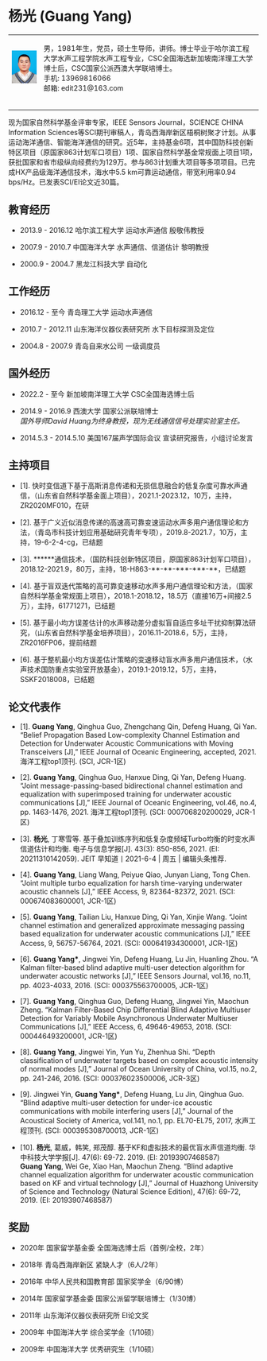 <!DOCTYPE html PUBLIC "-//W3C//DTD XHTML 1.1//EN"
  "http://www.w3.org/TR/xhtml11/DTD/xhtml11.dtd">
<html xmlns="http://www.w3.org/1999/xhtml" xml:lang="en">
<head>
<meta name="generator" content="jemdoc, see http://jemdoc.jaboc.net/" />
<meta http-equiv="Content-Type" content="text/html;charset=utf-8" />
<link rel="stylesheet" href="jemdoc.css" type="text/css" />
</head>
<body>
<div id="layout-content">
<div id="toptitle">
<h1>杨光 (Guang Yang)</h1>
</div>
<table class="imgtable"><tr><td>
<a href="https://xuaikun.github.io/"><img src="picture/Aikun_Xu.jpg" alt="alt text" width="150px%"  /></a>&nbsp;</td>
<td align="left"><p>男，1981年生，党员，硕士生导师，讲师。博士毕业于哈尔滨工程大学水声工程学院水声工程专业，CSC全国海选新加坡南洋理工大学博士后，CSC国家公派西澳大学联培博士。<br />
手机: 13969816066  <br />
邮箱: edit231@163.com   <br />
<br />
</td></tr></table>
<p>现为国家自然科学基金评审专家，IEEE Sensors Journal，SCIENCE CHINA Information Sciences等SCI期刊审稿人，青岛西海岸新区梧桐树聚才计划。从事运动海洋通信、智能海洋通信的研究。近5年，主持基金6项，其中国防科技创新特区项目（原国家863计划军口项目）1项、国家自然科学基金常规面上项目1项，获批国家和省市级纵向经费约为129万。参与863计划重大项目等多项项目。已完成HX产品级海洋通信技术，海水中5.5 km可靠运动通信，带宽利用率0.94 bps/Hz。已发表SCI/EI论文近30篇。   
<h2>教育经历</h2>
<ul>
<li><p>2013.9 - 2016.12    哈尔滨工程大学               运动水声通信             殷敬伟教授</p>
<li><p>2007.9 - 2010.7      中国海洋大学             水声通信、信道估计           黎明教授</p>
<li><p>2000.9 - 2004.7     黑龙江科技大学                  自动化 </p>                
</li>
</ul>
<h2>工作经历</h2>
<ul>
<li><p>2016.12 - 至今                   青岛理工大学                          运动水声通信</p>
<li><p>2010.7 - 2012.11             山东海洋仪器仪表研究所                 水下目标探测及定位</p>
<li><p>2004.8 - 2007.9                  青岛自来水公司                         一级调度员   </p>              
</li>
</ul>
<h2>国外经历</h2>
<ul>
<li><p> 2022.2 - 至今                  新加坡南洋理工大学                 CSC全国海选博士后  </p>
<li><p>2014.9 - 2016.9                     西澳大学                        国家公派联培博士 <br />   
  <i>国外导师David Huang为终身教授，现为无线通信信号处理实验室主任。</i>                
</p>
<li><p>2014.5.3 - 2014.5.10           美国167届声学国际会议            宣读研究报告，小组讨论发言  </p> 
</li>
</ul>
<h2>主持项目</h2>
<ul>
<li><p>[1].	快时变信道下基于高斯消息传递和无损信息融合的低复杂度可靠水声通信，（山东省自然科学基金面上项目），2021.1-2023.12，10万，主持，ZR2020MF010，在研 </p>
</li>
</ul>
<ul>
<li><p>[2].	基于广义近似消息传递的高速高可靠变速运动水声多用户通信理论和方法，（青岛市科技计划应用基础研究青年专项），2019.8-2021.7，10万，主持，19-6-2-4-cg，已结题   </p>
</li>
</ul>
<ul>
<li><p>[3].	******通信技术，（国防科技创新特区项目，原国家863计划军口项目），2018.12-2021.9，80万，主持，18-H863-**-**-***-***-**，已结题</p>
</li>
</ul>
<ul>
<li><p>[4].	基于盲双迭代策略的高可靠变速移动水声多用户通信理论和方法，（国家自然科学基金常规面上项目），2018.1-2018.12，18.5万（直接16万+间接2.5万），主持，61771271，已结题</p>
</li>
</ul>
<ul>
<li><p>[5].	基于最小均方误差估计的水声移动差分虚拟盲自适应多址干扰抑制算法研究，（山东省自然科学基金培养项目），2016.11-2018.6，5万，主持，ZR2016FP06，提前结题 </p>
</li>
</ul>
<ul>
<li><p>[6].	基于整机最小均方误差估计策略的变速移动盲水声多用户通信技术，（水声技术国防重点实验室开放基金），2019.1-2019.12，5万，主持，SSKF2018008，已结题 </p>
</li>
</ul>
<h2>论文代表作</h2>
<ul>
  <li><p>[1].	<b>Guang Yang</b>, Qinghua Guo, Zhengchang Qin, Defeng Huang, Qi Yan. “Belief Propagation Based Low-complexity Channel Estimation and Detection for Underwater Acoustic Communications with Moving Transceivers [J],” IEEE Journal of Oceanic Engineering, accepted, 2021. 海洋工程top1顶刊. (SCI, JCR-1区) </p>
</li>
</ul>
 <ul>
<li><p>[2].	<b>Guang Yang</b>, Qinghua Guo, Hanxue Ding, Qi Yan, Defeng Huang. “Joint message-passing-based bidirectional channel estimation and equalization with superimposed training for underwater acoustic communications [J],” IEEE Journal of Oceanic Engineering, vol.46, no.4, pp. 1463-1476, 2021. 海洋工程top1顶刊. (SCI: 000706820200029, JCR-1区)  </p>
</li>
</ul>
 <ul>
<li><p>[3].	<b>杨光</b>, 丁寒雪等. 基于叠加训练序列和低复杂度频域Turbo均衡的时变水声信道估计和均衡. 电子与信息学报[J]. 43(3): 850-856, 2021. (EI: 20211310142059).  JEIT 早知道丨2021-6-4 | 周五 | 编辑头条推荐. </p>
</li>
</ul>
 <ul>
<li><p>[4].	<b>Guang Yang</b>, Liang Wang, Peiyue Qiao, Junyan Liang, Tong Chen. “Joint multiple turbo equalization for harsh time-varying underwater acoustic channels [J],” IEEE Access, 9, 82364-82372, 2021. (SCI: 000674083600001, JCR-1区)   </p>
</li>
</ul>
 <ul>
<li><p>[5].	<b>Guang Yang</b>, Tailian Liu, Hanxue Ding, Qi Yan, Xinjie Wang. “Joint channel estimation and generalized approximate messaging passing based equalization for underwater acoustic communications [J],” IEEE Access, 9, 56757-56764, 2021. (SCI: 000641934300001, JCR-1区)   </p>
</li>
</ul>
  <ul>
<li><p>[6].	<b>Guang Yang*</b>, Jingwei Yin, Defeng Huang, Lu Jin, Huanling Zhou. “A Kalman filter-based blind adaptive multi-user detection algorithm for underwater acoustic networks [J],” IEEE Sensors Journal, vol.16, no.11, pp. 4023-4033, 2016. (SCI: 000375563700005, JCR-1区)    </p>
</li>
</ul>
<ul>
<li><p>[7].	<b>Guang Yang</b>, Qinghua Guo, Defeng Huang, Jingwei Yin, Maochun Zheng. “Kalman Filter-Based Chip Differential Blind Adaptive Multiuser Detection for Variably Mobile Asynchronous Underwater Multiuser Communications [J],” IEEE Access, 6, 49646-49653, 2018. (SCI: 000446493200001, JCR-1区)     </p>
</li>
</ul>
<ul>
<li><p>[8].	<b>Guang Yang</b>, Jingwei Yin, Yun Yu, Zhenhua Shi. “Depth classification of underwater targets based on complex acoustic intensity of normal modes [J],” Journal of Ocean University of China, vol.15, no.2, pp. 241-246, 2016. (SCI: 000376023500006, JCR-3区)      </p>
</li>
</ul>
<ul>
<li><p>[9].	Jingwei Yin, <b>Guang Yang*</b>, Defeng Huang, Lu Jin, Qinghua Guo. “Blind adaptive multi-user detection for under-ice acoustic communications with mobile interfering users [J],” Journal of the Acoustical Society of America, vol.141, no.1, pp. EL70-EL75, 2017, 水声工程顶刊. (SCI: 000395308700013, JCR-1区)    </p>
</li>
</ul>
<ul>
<li><p>[10].	<b>杨光</b>, 葛威，韩笑, 郑茂醇. 基于KF和虚拟技术的最优盲水声信道均衡. 华中科技大学学报[J]. 47(6): 69-72. 2019. (EI: 20193907468587) <br />
<b>Guang Yang</b>, Wei Ge, Xiao Han, Maochun Zheng. “Blind adaptive channel equalization algorithm for underwater acoustic communication based on KF and virtual technology [J],” Journal of Huazhong University of Science and Technology (Natural Science Edition), 47(6): 69-72, 2019. (EI: 20193907468587) 
  </p>
</li>
</ul>
<h2>奖励</h2>
<ul>
<li><p>2020年                 国家留学基金委             全国海选博士后（首例/全校，2年）</p>
<li><p>2018年                 青岛西海岸新区                   紧缺人才（6人/2年）</p>
<li><p>2016年              中华人民共和国教育部                国家奖学金（6/90博） </p>    
<li><p>2014年                 国家留学基金委              国家公派留学联培博士（1/30博）</p>
<li><p>2011年             山东海洋仪器仪表研究所                    EI论文奖 </p>
<li><p>2009年                  中国海洋大学                    综合奖学金（1/10硕） </p> 
<li><p>2009年                  中国海洋大学                    优秀研究生（1/10硕）</p>
</li>
</ul>
<div id="footer">
<div id="footer-text">
</div>
</div>
</div>
</body>
</html>

